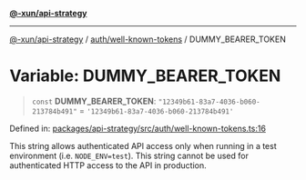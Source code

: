[**@-xun/api-strategy**](../../../README.md)

***

[@-xun/api-strategy](../../../README.md) / [auth/well-known-tokens](../README.md) / DUMMY\_BEARER\_TOKEN

# Variable: DUMMY\_BEARER\_TOKEN

> `const` **DUMMY\_BEARER\_TOKEN**: `"12349b61-83a7-4036-b060-213784b491"` = `'12349b61-83a7-4036-b060-213784b491'`

Defined in: [packages/api-strategy/src/auth/well-known-tokens.ts:16](https://github.com/Xunnamius/api-utils/blob/80abd4a35bc71883d21e2018ef2b5a215a9a56b3/packages/api-strategy/src/auth/well-known-tokens.ts#L16)

This string allows authenticated API access only when running in a test
environment (i.e. `NODE_ENV=test`). This string cannot be used for
authenticated HTTP access to the API in production.
